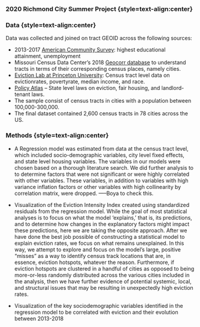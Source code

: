 ### 2020 Richmond City Summer Project {style=text-align:center}

### Data {style=text-align:center}
Data was collected and joined on tract GEOID across the following sources:

*	2013-2017 [American Community Survey](https://www.census.gov/acs/www/data/data-tables-and-tools/data-profiles/2017/): highest educational attainment, unemployment
*	Missouri Census Data Center’s 2018 [Geocorr database](http://mcdc.missouri.edu/applications/geocorr.html) to understand tracts in terms of their corresponding census places, namely cities.
*	[Eviction Lab at Princeton University](https://evictionlab.org/): Census tract level data on evictionrates, povertyrate, median income, and race.
*	[Policy Atlas](https://lawatlas.org/topics) – State level laws on eviction, fair housing, and landlord-tenant laws.
*	The sample consist of census tracts in cities with a population between 100,000-300,000.
*	The final dataset contained 2,600 census tracts in 78 cities across the US.

### Methods {style=text-align:center}
* A Regression model was estimated from data at the census tract level, which included socio-demographic variables, city level fixed effects, and state level housing variables. The variables in our models were chosen based on a thorough literature search. We did further analysis to to determine factors that were not significant or were highly correlated with other variables. These variables, in addition to variables with high variance inflation factors or other variables with high collinearity by correlation matrix, were dropped. —–Boya to check this.

* Visualization of the Eviction Intensity Index created using standardized residuals from the regression model. While the goal of most statistical analyses is to focus on what the model ‘explains,’ that is, its predictions, and to determine how changes in the explanatory factors might impact these predictions, here we are taking the opposite approach. After we have done the best job possible of constructing a statistical model to explain eviction rates, we focus on what remains unexplained. In this way, we attempt to explore and focus on the model’s large, positive “misses” as a way to identify census track locations that are, in essence, eviction hotspots, whatever the reason. Furthermore, if eviction hotspots are clustered in a handful of cities as opposed to being more-or-less randomly distributed across the various cities included in the analysis, then we have further evidence of potential systemic, local, and structural issues that may be resulting in unexpectedly high eviction rates.

* Visualization of the key sociodemographic variables identified in the regression model to be correlated with eviction and their evolution between 2013-2018
